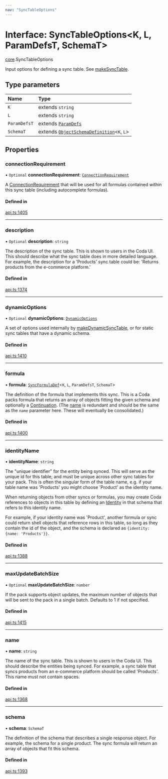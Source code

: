 ```yaml
---
nav: "SyncTableOptions"
---
```

# Interface: SyncTableOptions<K, L, ParamDefsT, SchemaT\>

[core](../modules/core.md).SyncTableOptions

Input options for defining a sync table. See [makeSyncTable](../functions/core.makeSyncTable.md).

## Type parameters

| Name | Type |
| :------ | :------ |
| `K` | extends `string` |
| `L` | extends `string` |
| `ParamDefsT` | extends [`ParamDefs`](../types/core.ParamDefs.md) |
| `SchemaT` | extends [`ObjectSchemaDefinition`](core.ObjectSchemaDefinition.md)<`K`, `L`\> |

## Properties

### connectionRequirement

• `Optional` **connectionRequirement**: [`ConnectionRequirement`](../enums/core.ConnectionRequirement.md)

A [ConnectionRequirement](../enums/core.ConnectionRequirement.md) that will be used for all formulas contained within
this sync table (including autocomplete formulas).

#### Defined in

[api.ts:1405](https://github.com/coda/packs-sdk/blob/main/api.ts#L1405)

___

### description

• `Optional` **description**: `string`

The description of the sync table. This is shown to users in the Coda UI.
This should describe what the sync table does in more detailed language. For example, the
description for a 'Products' sync table could be: 'Returns products from the e-commerce platform.'

#### Defined in

[api.ts:1374](https://github.com/coda/packs-sdk/blob/main/api.ts#L1374)

___

### dynamicOptions

• `Optional` **dynamicOptions**: [`DynamicOptions`](core.DynamicOptions.md)

A set of options used internally by [makeDynamicSyncTable](../functions/core.makeDynamicSyncTable.md), or for static
sync tables that have a dynamic schema.

#### Defined in

[api.ts:1410](https://github.com/coda/packs-sdk/blob/main/api.ts#L1410)

___

### formula

• **formula**: [`SyncFormulaDef`](core.SyncFormulaDef.md)<`K`, `L`, `ParamDefsT`, `SchemaT`\>

The definition of the formula that implements this sync. This is a Coda packs formula
that returns an array of objects fitting the given schema and optionally a [Continuation](core.Continuation.md).
(The [name](core.SyncFormulaDef.md#name) is redundant and should be the same as the `name` parameter here.
These will eventually be consolidated.)

#### Defined in

[api.ts:1400](https://github.com/coda/packs-sdk/blob/main/api.ts#L1400)

___

### identityName

• **identityName**: `string`

The "unique identifier" for the entity being synced. This will serve as the unique id for this
table, and must be unique across other sync tables for your pack. This is often the singular
form of the table name, e.g. if your table name was 'Products' you might choose 'Product'
as the identity name.

When returning objects from other syncs or formulas, you may create Coda references to objects
in this table by defining an [Identity](core.Identity.md) in that schema that refers to this identity name.

For example, if your identity name was 'Product', another formula or sync could return
shell objects that reference rows in this table, so long as they contain the id
of the object, and the schema is declared as `{identity: {name: 'Products'}}`.

#### Defined in

[api.ts:1388](https://github.com/coda/packs-sdk/blob/main/api.ts#L1388)

___

### maxUpdateBatchSize

• `Optional` **maxUpdateBatchSize**: `number`

If the pack supports object updates, the maximum number of objects that will be sent to the pack
in a single batch. Defaults to 1 if not specified.

#### Defined in

[api.ts:1415](https://github.com/coda/packs-sdk/blob/main/api.ts#L1415)

___

### name

• **name**: `string`

The name of the sync table. This is shown to users in the Coda UI.
This should describe the entities being synced. For example, a sync table that syncs products
from an e-commerce platform should be called 'Products'. This name must not contain spaces.

#### Defined in

[api.ts:1368](https://github.com/coda/packs-sdk/blob/main/api.ts#L1368)

___

### schema

• **schema**: `SchemaT`

The definition of the schema that describes a single response object. For example, the
schema for a single product. The sync formula will return an array of objects that fit this schema.

#### Defined in

[api.ts:1393](https://github.com/coda/packs-sdk/blob/main/api.ts#L1393)
